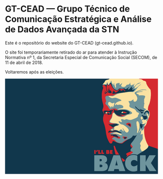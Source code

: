 # GT-CEAD &mdash; Grupo Técnico de Comunicação Estratégica e Análise de Dados Avançada da STN

Este é o repositório do website do GT-CEAD (gt-cead.github.io). 

O site foi temporariamente retirado do ar para atender à Instrução Normativa nº 1, da Secretaria Especial de Comunicação Social (SECOM), de 11 de abril de 2018.

Voltaremos após as eleições.

![We will be back.](ill_be_back.jpg)
